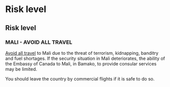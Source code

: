 # Risk level

## Risk level

### MALI - AVOID ALL TRAVEL

[Avoid all travel](#levels "Risk Levels") to Mali due to the threat of terrorism, kidnapping, banditry and fuel shortages. If the security situation in Mali deteriorates, the ability of the Embassy of Canada to Mali, in Bamako, to provide consular services may be limited.

You should leave the country by commercial flights if it is safe to do so.